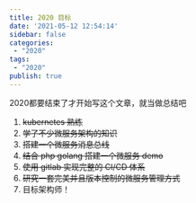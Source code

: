 ```yaml
---
title: 2020 目标
date: '2021-05-12 12:54:14'
sidebar: false
categories:
 - "2020"
tags:
 - "2020"
publish: true
---
```


2020都要结束了才开始写这个文章，就当做总结吧

1. ~~kubernetes 熟练~~
2. ~~学了不少微服务架构的知识~~
3. ~~搭建一个微服务消息总线~~
4. ~~结合 php golang 搭建一个微服务 demo~~
5. ~~使用 gitlab 实现完整的 CI/CD 体系~~
6. ~~研究一套完美并且版本控制的微服务管理方式~~
7. 目标架构师！